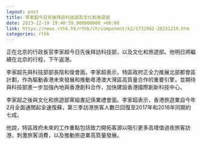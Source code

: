```yaml
---
layout: post
title: 李家超今日先後拜訪科技部及文化和旅遊部
date: 2023-12-19 19:40:59.000000000 +08:00
link: https://news.rthk.hk/rthk/ch/component/k2/1732982-20231219.htm
categories: rthk
---
```


正在北京的行政長官李家超今日先後拜訪科技部，以及文化和旅遊部。他明日將繼續在北京的行程，下午返港。 

李家超先與科技部部長陰和俊會面。李家超表示，特區政府正全力推展北部都會區計劃，作為驅動香港未來發展和推動粵港澳大灣區高質量合作的重要引擎，並期待與科技部進一步加強內地與香港創科合作，加快建設香港國際創新科技中心。

李家超之後與文化和旅遊部黨組書記孫業禮會面。李家超表示，香港旅遊業自今年2月全面通關起全速復蘇，第三季訪港旅客人數已回復至2017年和2018年同期約七成。

他說，特區政府未來的工作重點包括致力開拓客源以吸引更多高增值過夜旅客訪港、刺激旅客消費，以及推動旅遊業高質量發展。
